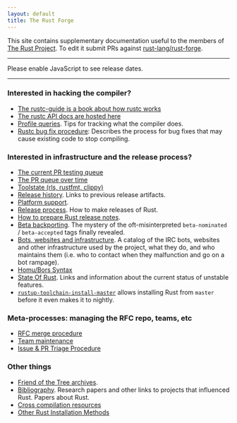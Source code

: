 ```yaml
---
layout: default
title: The Rust Forge
---
```


This site contains supplementary documentation useful to the members
of [The Rust Project](https://www.rust-lang.org). To edit it submit
PRs against [rust-lang/rust-forge].

[rust-lang/rust-forge]: https://github.com/rust-lang/rust-forge

<hr>
<div class="releases">
    <noscript>Please enable JavaScript to see release dates.</noscript>
</div>
<hr>

### Interested in hacking the compiler?

* [The rustc-guide is a book about how rustc works](https://rust-lang.github.io/rustc-guide/)
* [The rustc API docs are hosted here](https://doc.rust-lang.org/nightly/nightly-rustc/rustc/)
* [Profile queries](profile-queries.html). Tips for tracking what the compiler does.
* [Rustc bug fix procedure](rustc-bug-fix-procedure.html): Describes the process for bug fixes that may cause existing code to stop
  compiling.

### Interested in infrastructure and the release process?

* [The current PR testing queue](https://buildbot2.rust-lang.org/homu/queue/rust)
* [The PR queue over time](https://rust-lang-nursery.github.io/rustc-pr-tracking/)
* [Toolstate (rls, rustfmt, clippy)](https://rust-lang-nursery.github.io/rust-toolstate/)
* [Release history](releases.html). Links to previous release artifacts.
* [Platform support](platform-support.html).
* [Release process](release-process.html). How to make releases of Rust.
* [How to prepare Rust release notes](release-notes.html).
* [Beta backporting](beta-backporting.html). The mystery of the oft-misinterpreted `beta-nominated` / `beta-accepted` tags finally revealed.
* [Bots, websites and infrastructure](infrastructure.html). A catalog of the IRC bots, websites and other infrastructure used by the project, what they do, and who maintains them (i.e. who to contact when they malfunction and go on a bot rampage).
* [Homu/Bors Syntax](https://buildbot2.rust-lang.org/homu/)
* [State Of Rust](state-of-rust.html). Links and information about the current status of unstable features.
* [`rustup-toolchain-install-master`](https://github.com/kennytm/rustup-toolchain-install-master) allows installing Rust from `master` before it even makes it to nightly.

### Meta-processes: managing the RFC repo, teams, etc

* [RFC merge procedure](rfc-merge-procedure.html)
* [Team maintenance](rustc-team-maintenance.html)
* [Issue & PR Triage Procedure](triage-procedure.html)

### Other things

* [Friend of the Tree archives](fott.html).
* [Bibliography](bibliography.html). Research papers and other links to projects that influenced Rust. Papers about Rust.
* [Cross compilation resources](cross-compilation/index.html)
* [Other Rust Installation Methods](other-installation-methods.html)


<script src="js/moment.min.js"></script>
<script>
    // Rust 1.5.0 was released on 2015-12-10
    var epochDate = moment.utc("2015-12-10");
    var epochRelease = 5;

    var newReleases = Math.floor(moment.utc().diff(epochDate, "weeks") / 6);

    function addRelease(kind, incr) {
        var releaseNumber = epochRelease + newReleases + incr;
        var releaseDate = epochDate.clone().add((newReleases + incr) * 6, "weeks");

        var out = "";
        out += '<div class="release">';
        out += '<div class="release-kind">Current ' + kind + '</div>';
        out += '<div class="release-number">1.' + releaseNumber + '</div>';
        out += '<div class="release-date">' + releaseDate.format("MMMM Do YYYY") + '</div>';
        out += '</div>';
        document.querySelector(".releases").innerHTML += out;
    }

    addRelease("stable", 0);
    addRelease("beta", 1);
    addRelease("nightly", 2);
</script>
